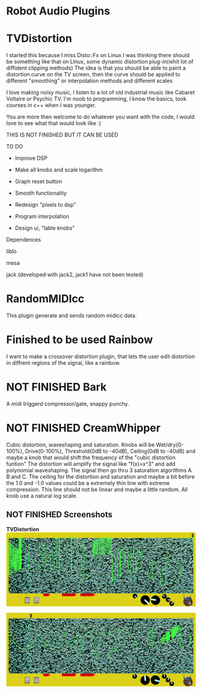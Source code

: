 Robot Audio Plugins
================


TVDistortion
===========
I started this because I miss Disto::Fx on Linux
I was thinking there should be something like that on Linux,
some dynamic distortion plug-in(whit lot of diffident clipping methods)
The idea is that you should be able to paint a distortion curve on the TV screen,
then the curve should be applied to different "smoothing" or interpolation methods and different scales


I love making noisy music, I listen to a lot of old industrial music like Cabaret Voltaire or Psychic TV.
I'm noob to programming, I know the basics, took courses in c++ when I was younger.

You are more then welcome to do whatever you want with the code, I would love to see what that would look like :)

THIS IS NOT FINISHED BUT IT CAN BE USED


TO DO

* Improve DSP

* Make all knobs and scale logarithm

* Graph reset button

* Smooth functionality

* Redesign "pixels to dsp"

* Program interpolation

* Design ui, "lable knobs"



Dependences

liblo

mesa 

jack (developed with jack2, jack1 have not been tested)

RandomMIDIcc
===========

This plugin generate and sends random midicc data.

Finished to be used
Rainbow
===========

I want to make a crossover distortion plugin, that lets the user edit distortion in diffrent regions of the signal, like a rainbow.

NOT FINISHED
Bark
===========

A midi triggerd compressor/gate, snappy punchy.

NOT FINISHED
CreamWhipper
===========

Cubic distortion, waveshaping and saturation. Knobs will be Wet/dry(0-100%), Drive(0-100%), Threshold(0dB to -40dB), Ceiling(0dB to -40dB) and maybe a knob that would shift the frequency of the "cubic distortion funtion"
The distortion will amplify the signal like "f(x)=x^3" and add polynomial waveshaping. The signal then go thru 3 saturation algorithms A B and C. The ceiling for the
distortion and saturation and maybe a bit before the 1.0 and -1.0 values could be a extremely thin line with extreme compression. This line should not be linear and maybe
a little random. All knob use a natural log scale.

NOT FINISHED
Screenshots
-----------
<b>

TVDistortion<br/>
![screenshot](https://raw.githubusercontent.com/martinbangens/TVDistortion/master/plugins/TVDistortion/snapshot1.png "TVDistortion")

![screenshot](https://raw.githubusercontent.com/martinbangens/TVDistortion/master/plugins/TVDistortion/snapshot2.png "TVDistortion")

</b>
